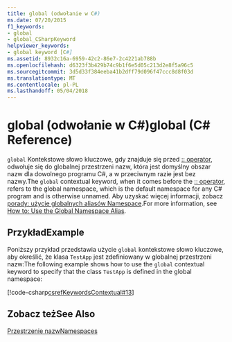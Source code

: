 ```yaml
---
title: global (odwołanie w C#)
ms.date: 07/20/2015
f1_keywords:
- global
- global_CSharpKeyword
helpviewer_keywords:
- global keyword [C#]
ms.assetid: 8932c16a-6959-42c2-86e7-2c4221ab788b
ms.openlocfilehash: d6323f3b429b74c9b1f6e5d05c213d2e8f5a96c5
ms.sourcegitcommit: 3d5d33f384eeba41b2dff79d096f47ccc8d8f03d
ms.translationtype: MT
ms.contentlocale: pl-PL
ms.lasthandoff: 05/04/2018
---
```

# <a name="global-c-reference"></a><span data-ttu-id="516c2-102">global (odwołanie w C#)</span><span class="sxs-lookup"><span data-stu-id="516c2-102">global (C# Reference)</span></span>
<span data-ttu-id="516c2-103">`global` Kontekstowe słowo kluczowe, gdy znajduje się przed [:: operator](../../../csharp/language-reference/operators/namespace-alias-qualifer.md), odwołuje się do globalnej przestrzeni nazw, która jest domyślny obszar nazw dla dowolnego programu C#, a w przeciwnym razie jest bez nazwy.</span><span class="sxs-lookup"><span data-stu-id="516c2-103">The `global` contextual keyword, when it comes before the [:: operator](../../../csharp/language-reference/operators/namespace-alias-qualifer.md), refers to the global namespace, which is the default namespace for any C# program and is otherwise unnamed.</span></span> <span data-ttu-id="516c2-104">Aby uzyskać więcej informacji, zobacz [porady: użycie globalnych aliasów Namespace](../../../csharp/programming-guide/namespaces/how-to-use-the-global-namespace-alias.md).</span><span class="sxs-lookup"><span data-stu-id="516c2-104">For more information, see [How to: Use the Global Namespace Alias](../../../csharp/programming-guide/namespaces/how-to-use-the-global-namespace-alias.md).</span></span>  
  
## <a name="example"></a><span data-ttu-id="516c2-105">Przykład</span><span class="sxs-lookup"><span data-stu-id="516c2-105">Example</span></span>  
 <span data-ttu-id="516c2-106">Poniższy przykład przedstawia użycie `global` kontekstowe słowo kluczowe, aby określić, że klasa `TestApp` jest zdefiniowany w globalnej przestrzeni nazw:</span><span class="sxs-lookup"><span data-stu-id="516c2-106">The following example shows how to use the `global` contextual keyword to specify that the class `TestApp` is defined in the global namespace:</span></span>  
  
 [!code-csharp[csrefKeywordsContextual#13](../../../csharp/language-reference/keywords/codesnippet/CSharp/global_1.cs)]  
  
## <a name="see-also"></a><span data-ttu-id="516c2-107">Zobacz też</span><span class="sxs-lookup"><span data-stu-id="516c2-107">See Also</span></span>  
 [<span data-ttu-id="516c2-108">Przestrzenie nazw</span><span class="sxs-lookup"><span data-stu-id="516c2-108">Namespaces</span></span>](../../../csharp/programming-guide/namespaces/index.md)
